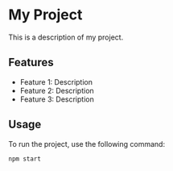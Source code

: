 
# My Project

This is a description of my project.

## Features

- Feature 1: Description
- Feature 2: Description
- Feature 3: Description

## Usage

To run the project, use the following command:

```bash
npm start
